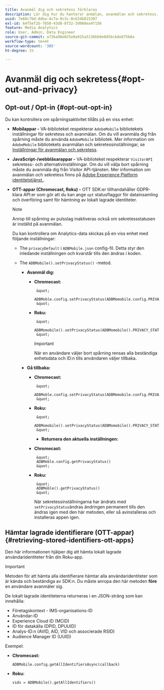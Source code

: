 ```yaml
---
title: Avanmäl dig och sekretess förklaras
description: Lär dig hur du hanterar anmälan, avanmälan och sekretess.
uuid: 7e60c7bd-8dba-4c7a-9c3c-0c634b815397
exl-id: 64f5ef2b-7850-43d8-8f32-3d008ea4f156
feature: Media Analytics
role: User, Admin, Data Engineer
source-git-commit: a73ba98e025e0a915a5136bb9e0d5bcbde875b0a
workflow-type: tm+mt
source-wordcount: '385'
ht-degree: 1%

---
```


# Avanmäl dig och sekretess{#opt-out-and-privacy}

## Opt-out / Opt-in {#opt-out-opt-in}

Du kan kontrollera om spårningsaktivitet tillåts på en viss enhet:

* **Mobilappar -** VA-biblioteket respekterar `AdobeMobile` bibliotekets inställningar för sekretess och avanmälan. Om du vill avanmäla dig från spårning måste du använda `AdobeMobile` bibliotek. Mer information om `AdobeMobile` bibliotekets avanmälan och sekretessinställningar, se [Inställningar för avanmälan och sekretess](https://experienceleague.adobe.com/docs/mobile-services/android/gdpr-privacy-android/privacy.html).
* **JavaScript-/webbläsarappar -** VA-biblioteket respekterar `VisitorAPI` sekretess- och alternativinställningar. Om du vill välja bort spårning måste du avanmäla dig från Visitor API-tjänsten. Mer information om avanmälan och sekretess finns på [Adobe Experience Platform identitetstjänst.](https://experienceleague.adobe.com/docs/id-service/using/home.html).
* **OTT-appar (Chromecast, Roku) -** OTT SDK:er tillhandahåller GDPR-klara API:er som gör att du kan ange `opt` statusflaggor för datainsamling och överföring samt för hämtning av lokalt lagrade identiteter.

   >[!NOTE]
   >
   >Anrop till spårning av pulsslag inaktiveras också om sekretessstatusen är inställd på avanmälan.

   Du kan kontrollera om Analytics-data skickas på en viss enhet med följande inställningar:

   * The `privacyDefault` i `ADBMobile.json` config-fil. Detta styr den inledande inställningen och kvarstår tills den ändras i koden.

   * The `ADBMobile().setPrivacyStatus()` -metod.

      * **Avanmäl dig:**

         * **Chromecast:**

                &quot;
                ADBMoble.config.setPrivacyStatus(ADBMomobile.config.PRIVACY_STATUS_OPT_OUT)
                &quot;
            
         * **Roku:**

                &quot;
                ADBMomobile().setPrivacyStatus(ADBMomobile().PRIVACY_STATUS_OPT_OUT)
                &quot;
            
            >[!IMPORTANT]
            >
            >När en användare väljer bort spårning rensas alla beständiga enhetsdata och ID:n tills användaren väljer tillbaka.
      * **Gå tillbaka:**

         * **Chromecast:**

                &quot;
                ADBMoble.config.setPrivacyStatus(ADBMomobile.config.PRIVACY_STATUS_OPT_IN)
                &quot;
            
         * **Roku:**

                &quot;
                ADBMomobile().setPrivacyStatus(ADBMomobile().PRIVACY_STATUS_OPT_IN)
                &quot;
            * **Returnera den aktuella inställningen:**

         * **Chromecast:**

                &quot;
                ADBMoble.config.getPrivacyStatus()
                &quot;
            
         * **Roku:**

                &quot;
                ADBMoble().getPrivacyStatus()
                &quot;
            När sekretessinställningarna har ändrats med `setPrivacyStatus`ändras ändringen permanent tills den ändras igen med den här metoden, eller så avinstalleras och installeras appen igen.

## Hämtar lagrade identifierare (OTT-appar) {#retrieving-stored-identifiers-ott-apps}

Den här informationen hjälper dig att hämta lokalt lagrade användaridentiteter från din Roku-app.

>[!IMPORTANT]
>
>Metoden för att hämta alla identifierare hämtar alla användaridentiteter som är kända och beständiga av SDK:n. Du måste anropa den här metoden **före** en användare avanmäler sig.

De lokalt lagrade identiteterna returneras i en JSON-sträng som kan innehålla:

* Företagskontext - IMS-organisations-ID
* Användar-ID
* Experience Cloud ID (MCID)
* ID för datakälla (DPID, DPUUID)
* Analys-ID:n (AVID, AID, VID och associerade RSID)
* Audience Manager ID (UUID)

Exempel:

* **Chromecast:**

   ```
   ADBMobile.config.getAllIdentifiersAsync(callback)
   ```

* **Roku:**

   ```
   vids = ADBMobile().getAllIdentifiers()
   ```
